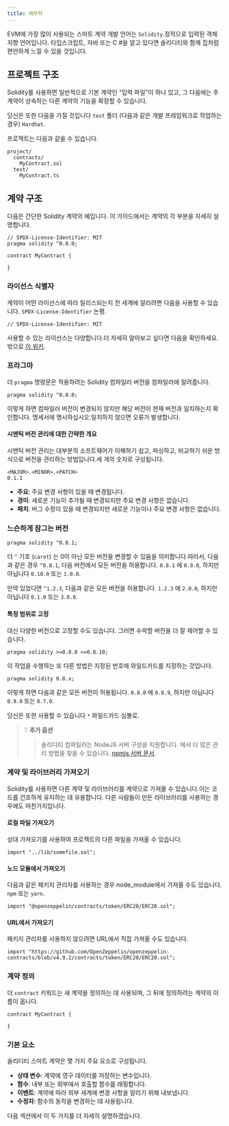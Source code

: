 ```yaml
---
title: 해부학
---
```


<head>
 <title>해부학 (EVM)</title></head>

EVM에 가장 많이 사용되는 스마트 계약 개발 언어는 `Solidity`.정적으로 입력된 객체 지향 언어입니다.
타입스크립트, 자바 또는 C #을 알고 있다면 솔리디티와 함께 집처럼 편안하게 느낄 수 있을 것입니다.


## 프로젝트 구조

Solidity를 사용하면 일반적으로 기본 계약인 “입력 파일”이 하나 있고, 그 다음에는 주 계약이 상속하는 다른 계약의 기능을 확장할 수 있습니다.

당신은 또한 다음을 가질 것입니다 `test` 폴더 (다음과 같은 개발 프레임워크로 작업하는 경우) `Hardhat`.

프로젝트는 다음과 같을 수 있습니다.
```text
project/
  contracts/
    MyContract.sol
  test/
    MyContract.ts
```





## 계약 구조

다음은 간단한 Solidity 계약의 예입니다. 이 가이드에서는 계약의 각 부분을 자세히 설명합니다.

```solidity
// SPDX-License-Identifier: MIT
pragma solidity ^0.8.0;

contract MyContract {

}
```

### 라이선스 식별자

계약이 어떤 라이선스에 따라 릴리스되는지 전 세계에 알리려면 다음을 사용할 수 있습니다. `SPDX-License-Identifier` 논평.

```solidity
// SPDX-License-Identifier: MIT
```

사용할 수 있는 라이선스는 다양합니다.더 자세히 알아보고 싶다면 다음을 확인하세요.
밖으로 [이 위키](https://en.wikipedia.org/wiki/Software_license).



### 프라그마

더 `pragma` 명령문은 적용하려는 Solidity 컴파일러 버전을 컴파일러에 알려줍니다.

```solidity
pragma solidity ^0.8.0;
```

이렇게 하면 컴파일러 버전이 변경되지 않지만 해당 버전이 현재 버전과 일치하는지 확인합니다. 
명세서에 명시하십시오.일치하지 않으면 오류가 발생합니다.

#### 시맨틱 버전 관리에 대한 간략한 개요

시맨틱 버전 관리는 대부분의 소프트웨어가 이해하기 쉽고, 파싱하고, 비교하기 쉬운 방식으로 버전을 관리하는 방법입니다.세 개의 숫자로 구성됩니다.

```text
<MAJOR>.<MINOR>.<PATCH>
0.1.1
```

- **주요**: 주요 변경 사항이 있을 때 변경됩니다.
- **경미**: 새로운 기능이 추가될 때 변경되지만 주요 변경 사항은 없습니다.
- **패치**: 버그 수정이 있을 때 변경되지만 새로운 기능이나 주요 변경 사항은 없습니다.

### 느슨하게 잠그는 버전

```solidity
pragma solidity ^0.8.1;
```

더 `^` 기호 (`caret`) 는 0이 아닌 모든 버전을 변경할 수 있음을 의미합니다.따라서, 다음과 같은 경우 `^0.8.1`,
다음 버전에서 모든 버전을 허용합니다. `0.8.1` 에 `0.9.0`, 하지만 아닙니다 `0.10.0` 또는 `1.0.0`.

만약 있었다면 `^1.2.3`, 다음과 같은 모든 버전을 허용합니다. `1.2.3` 에 `2.0.0`, 하지만 아닙니다 `0.1.0` 또는 `3.0.0`.

#### 특정 범위로 고정

대신 다양한 버전으로 고정할 수도 있습니다. 그러면 수락할 버전을 더 잘 제어할 수 있습니다.

```solidity
pragma solidity >=0.8.0 <=0.8.10;
```

이 작업을 수행하는 또 다른 방법은 지정된 번호에 와일드카드를 지정하는 것입니다.

```solidity
pragma solidity 0.8.x;
```

이렇게 하면 다음과 같은 모든 버전이 허용됩니다. `0.8.0` 에 `0.8.9`, 하지만 아닙니다 `0.9.0` 또는 `0.7.0`.

당신은 또한 사용할 수 있습니다 `*` 와일드카드 심볼로.

>❔ **추가 옵션**
> >솔리디티 컴파일러는 NodeJS 서버 구성을 지원합니다. 
>에서 더 많은 관리 방법을 찾을 수 있습니다. [npmjs 서버 문서](https://docs.npmjs.com/cli/v6/using-npm/semver).







### 계약 및 라이브러리 가져오기

Solidity를 사용하면 다른 계약 및 라이브러리를 계약으로 가져올 수 있습니다.이는 코드를 건조하게 유지하는 데 유용합니다. 
다른 사람들이 만든 라이브러리를 사용하는 경우에도 마찬가지입니다.

#### 로컬 파일 가져오기

상대 가져오기를 사용하여 프로젝트의 다른 파일을 가져올 수 있습니다.

```solidity
import "../lib/somefile.sol";
```

#### 노드 모듈에서 가져오기

다음과 같은 패키지 관리자를 사용하는 경우 node_module에서 가져올 수도 있습니다. `npm` 또는 `yarn`.

```solidity
import "@openzeppelin/contracts/token/ERC20/ERC20.sol";
```

#### URL에서 가져오기

패키지 관리자를 사용하지 않으려면 URL에서 직접 가져올 수도 있습니다.

```solidity
import "https://github.com/OpenZeppelin/openzeppelin-contracts/blob/v4.9.2/contracts/token/ERC20/ERC20.sol";
```




### 계약 정의

더 `contract` 키워드는 새 계약을 정의하는 데 사용되며, 그 뒤에 정의하려는 계약의 이름이 옵니다.

```solidity
contract MyContract {

}
```


### 기본 요소

솔리디티 스마트 계약은 몇 가지 주요 요소로 구성됩니다.

- **상태 변수**: 계약에 영구 데이터를 저장하는 변수입니다.
- **함수**: 내부 또는 외부에서 호출할 함수를 래핑합니다.
- **이벤트**: 계약에 따라 외부 세계에 변경 사항을 알리기 위해 내보냅니다.
- **수정자**: 함수의 동작을 변경하는 데 사용됩니다.

다음 섹션에서 이 두 가지를 더 자세히 설명하겠습니다.
